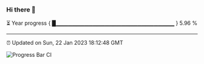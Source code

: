 ### Hi there 👋

⏳ Year progress { █▁▁▁▁▁▁▁▁▁▁▁▁▁▁▁▁▁▁▁▁▁▁▁▁▁▁▁▁▁ } 5.96 %

---

⏰ Updated on Sun, 22 Jan 2023 18:12:48 GMT

![Progress Bar CI](https://github.com/liununu/liununu/workflows/Progress%20Bar%20CI/badge.svg)
